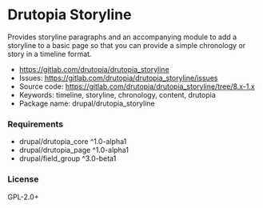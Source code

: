 <!-- writeme -->
Drutopia Storyline
==================

Provides storyline paragraphs and an accompanying module to add a storyline to a basic page so that you can provide a simple chronology or story in a timeline format.

 * https://gitlab.com/drutopia/drutopia_storyline
 * Issues: https://gitlab.com/drutopia/drutopia_storyline/issues
 * Source code: https://gitlab.com/drutopia/drutopia_storyline/tree/8.x-1.x
 * Keywords: timeline, storyline, chronology, content, drutopia
 * Package name: drupal/drutopia_storyline


### Requirements

 * drupal/drutopia_core ^1.0-alpha1
 * drupal/drutopia_page ^1.0-alpha1
 * drupal/field_group ^3.0-beta1


### License

GPL-2.0+

<!-- endwriteme -->
